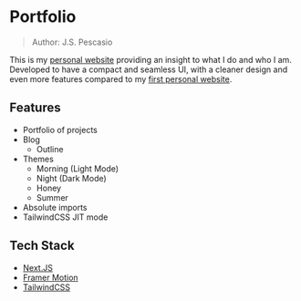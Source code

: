 # Portfolio
> Author: J.S. Pescasio

This is my [personal website](https://www.jspescas.io/) providing an insight to what I do and who I am. Developed to have a compact and seamless UI, with a cleaner design and even more features compared to my [first personal website](https://jspescasio-fe.vercel.app/).

## Features

- Portfolio of projects
- Blog
    - Outline
- Themes
    - Morning (Light Mode)
    - Night (Dark Mode)
    - Honey
    - Summer
- Absolute imports
- TailwindCSS JIT mode

## Tech Stack

- [Next.JS](https://nextjs.org/)
- [Framer Motion](https://www.framer.com/motion/)
- [TailwindCSS](https://tailwindcss.com/)
